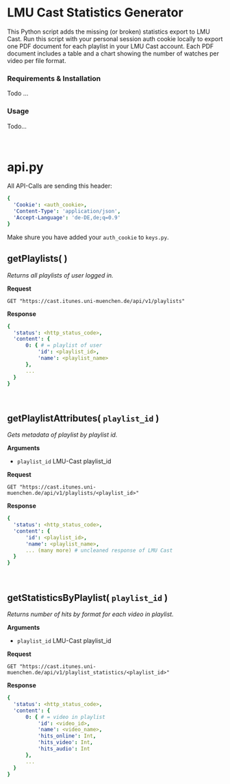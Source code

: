 # LMU Cast Statistics Generator
This Python script adds the missing (or broken) statistics export to LMU Cast. Run this script with your personal session auth cookie locally to export one PDF document for each playlist in your LMU Cast account. Each PDF document includes a table and a chart showing the number of watches per video per file format.


### Requirements & Installation
Todo
...

### Usage
Todo...

&nbsp;
&nbsp;
&nbsp;



# api.py
All API-Calls are sending this header:
```yaml
{
  'Cookie': <auth_cookie>,
  'Content-Type': 'application/json',
  'Accept-Language': 'de-DE,de;q=0.9'
}
```
Make shure you have added your `auth_cookie` to `keys.py`.
&nbsp;
&nbsp;
&nbsp;



## getPlaylists( )
_Returns all playlists of user logged in._

**Request**
```http
GET "https://cast.itunes.uni-muenchen.de/api/v1/playlists"
```

**Response**
```yaml
{
  'status': <http_status_code>,
  'content': {
      0: { # = playlist of user
          'id': <playlist_id>,
          'name': <playlist_name>
      },
      ...
  }
}
```
&nbsp;
&nbsp;
&nbsp;



## getPlaylistAttributes( `playlist_id` )
_Gets metadata of playlist by playlist id._

**Arguments**
- `playlist_id` LMU-Cast playlist_id

**Request**
```http
GET "https://cast.itunes.uni-muenchen.de/api/v1/playlists/<playlist_id>"
```

**Response**
```yaml
{
  'status': <http_status_code>,
  'content': {
      'id': <playlist_id>,
      'name': <playlist_name>,
      ... (many more) # uncleaned response of LMU Cast
  }
}
```
&nbsp;
&nbsp;
&nbsp;




## getStatisticsByPlaylist( `playlist_id` )
_Returns number of hits by format for each video in playlist._

**Arguments**
- `playlist_id` LMU-Cast playlist_id

**Request**
```http
GET "https://cast.itunes.uni-muenchen.de/api/v1/playlist_statistics/<playlist_id>"
```

**Response**
```yaml
{
  'status': <http_status_code>,
  'content': {
      0: { # = video in playlist
          'id': <video_id>,
          'name': <video_name>,
          'hits_online': Int,
          'hits_video': Int,
          'hits_audio': Int
      },
      ...
  }
}
```
&nbsp;
&nbsp;
&nbsp;

